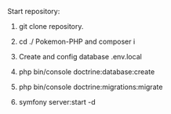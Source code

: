 Start repository:

1. git clone repository.

2. cd ./ Pokemon-PHP and composer i

3. Create and config database .env.local

4.  php bin/console doctrine:database:create

5.  php bin/console doctrine:migrations:migrate

6.  symfony server:start -d
